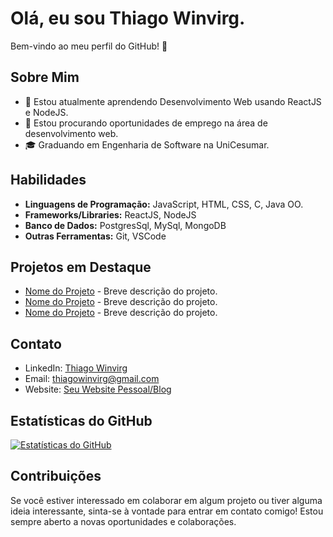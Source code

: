 # Olá, eu sou Thiago Winvirg.

Bem-vindo ao meu perfil do GitHub! 👋

## Sobre Mim

- 🌱 Estou atualmente aprendendo Desenvolvimento Web usando ReactJS e NodeJS.
- 💼 Estou procurando oportunidades de emprego na área de desenvolvimento web.
- 🎓 Graduando em Engenharia de Software na UniCesumar.

## Habilidades

- **Linguagens de Programação:** JavaScript, HTML, CSS, C, Java OO.
- **Frameworks/Libraries:** ReactJS, NodeJS
- **Banco de Dados:** PostgresSql, MySql, MongoDB
- **Outras Ferramentas:** Git, VSCode

## Projetos em Destaque

- [Nome do Projeto](#) - Breve descrição do projeto.
- [Nome do Projeto](#) - Breve descrição do projeto.
- [Nome do Projeto](#) - Breve descrição do projeto.

## Contato

- LinkedIn: [Thiago Winvirg](https://www.linkedin.com/in/thiagowinvirg/)
- Email: thiagowinvirg@gmail.com
- Website: [Seu Website Pessoal/Blog](#)

## Estatísticas do GitHub

[![Estatísticas do GitHub](https://github-readme-stats.vercel.app/api?username=seu-nome-de-usuario&show_icons=true&theme=radical)](https://github.com/seu-nome-de-usuario)

## Contribuições

Se você estiver interessado em colaborar em algum projeto ou tiver alguma ideia interessante, sinta-se à vontade para entrar em contato comigo! Estou sempre aberto a novas oportunidades e colaborações.

